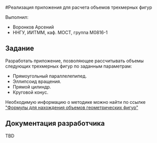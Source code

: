 ﻿#Реализация приложения для расчета объемов трехмерных фигур

Выполнил:

 - Воронков Арсений
 - ННГУ, ИИТММ, каф. МОСТ, группа М0816-1

## Задание

Разработать приложение, позволяющее рассчитывать объемы следующих трехмерных фигур по заданным параметрам:

 - Прямоугольный параллелепипед.
 - Эллипсоид вращения.
 - Прямой цилиндр.
 - Круговой конус.

Необходимую информацию о методике можно найти по ссылке ["Формулы для нахождения объемов геометрических фигур"][volumeslink]

## Документация разработчика

TBD

<!-- LINKS -->
 [volumeslink]: http://ru.onlinemschool.com/math/formula/volume/
